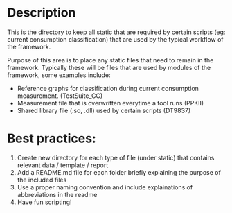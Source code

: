 # Description
This is the directory to keep all static that are required by certain scripts (eg: current consumption classification) that are used by the typical workflow of the framework.

Purpose of this area is to place any static files that need to remain in the framework. Typically these will be files that are used by modules of the framework, some examples include:
 - Reference graphs for classification during current consumption measurement. (TestSuite_CC)
 - Measurement file that is overwritten everytime a tool runs (PPKII)
 - Shared library file (.so, .dll) used by certain scripts (DT9837)

# Best practices:
  1. Create new directory for each type of file (under static) that contains relevant data / template / report
  2. Add a README.md file for each folder briefly explaining the purpose of the included files
  3. Use a proper naming convention and include explainations of abbreviations in the readme
  4. Have fun scripting!

